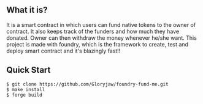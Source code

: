 ## What it is?

It is a smart contract in which users can fund native tokens to the owner of contract. It also keeps track of the funders and
how much they have donated. Owner can then withdraw the money whenever he/she want. This project is made with foundry, which
is the framework to create, test and deploy smart contract and it's blazingly fast!!

## Quick Start

```shell
$ git clone https://github.com/Gloryjaw/foundry-fund-me.git
$ make install
$ forge build

```

